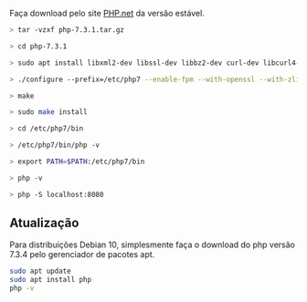 Faça download pelo site [PHP.net](https://secure.php.net/downloads.php) da versão estável.

```bash
> tar -vzxf php-7.3.1.tar.gz  

> cd php-7.3.1   

> sudo apt install libxml2-dev libssl-dev libbz2-dev curl-dev libcurl4-gnutls-dev libzip-dev   

> ./configure --prefix=/etc/php7 --enable-fpm --with-openssl --with-zlib --enable-bcmath --with-bz2 --with-curl --enable-exif --with-gd --with-gettext --with-mhash --enable-mbstring --enable-soap --enable-zip --with-mysqli --with-pdo-mysql --with-xmlrpc --enable-maintainer-zts --enable-pcntl  

> make  

> sudo make install  

> cd /etc/php7/bin  

> /etc/php7/bin/php -v  

> export PATH=$PATH:/etc/php7/bin  

> php -v  

> php -S localhost:8080  
```

## Atualização
Para distribuições Debian 10, simplesmente faça o download do php versão 7.3.4 pelo gerenciador de pacotes apt.
```bash
sudo apt update
sudo apt install php
php -v
```
